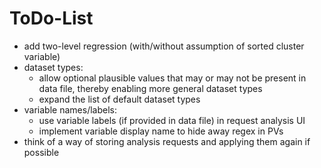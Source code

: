 ﻿# ToDo-List
* add two-level regression (with/without assumption of sorted cluster variable) 
* dataset types:
	* allow optional plausible values that may or may not be present in data file, thereby enabling more general dataset types
	* expand the list of default dataset types
* variable names/labels:
	* use variable labels (if provided in data file) in request analysis UI
	* implement variable display name to hide away regex in PVs
* think of a way of storing analysis requests and applying them again if possible